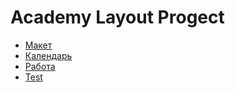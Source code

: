 # Academy Layout Progect
- [Макет](https://cdn.dribbble.com/userupload/2745586/file/original-7f0fa031e809b3802ff3a65736b38259.png?compress=1)
- [Календарь](https://smirnovalex0891.github.io/tmp-progect/calend.html) 
- [Работа](https://smirnovalex0891.github.io/tmp-progect/academy.html)
- [Test](https://smirnovalex0891.github.io/tmp-progect/test.html)